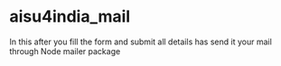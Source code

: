 # aisu4india_mail
In this after you fill the form and submit all details has send it your mail through Node mailer package
